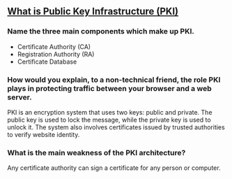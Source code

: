 ## [What is Public Key Infrastructure (PKI)](https://www.ssh.com/academy/pki)

### Name the three main components which make up PKI.
* Certificate Authority (CA)
* Registration Authority (RA)
* Certificate Database
### How would you explain, to a non-technical friend, the role PKI plays in protecting traffic between your browser and a web server.
PKI is an encryption system that uses two keys: public and private. The public key is used to lock the message, while the private key is used to unlock it. The system also involves certificates issued by trusted authorities to verify website identity.
### What is the main weakness of the PKI architecture?
Any certificate authority can sign a certificate for any person or computer.
